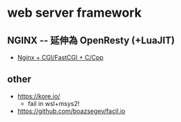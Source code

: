 # web server framework

## NGINX -- 延伸為 OpenResty (+LuaJIT)

* [Nginx + CGI/FastCGI + C/Cpp](https://www.cnblogs.com/skynet/p/4173450.html)

## other

* https://kore.io/
    * fail in wsl+msys2!
* https://github.com/boazsegev/facil.io
